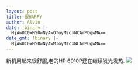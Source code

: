 ```yaml
---
layout: post
title: 很HAPPY
author: Alvin
date: !binary |-
  MjAwOC0xMS0wNyAwOToyMzoxNCArMDgwMA==
date_gmt: !binary |-
  MjAwOC0xMS0wNyAwMToyMzoxNCArMDgwMA==
---
```

新机用起来很舒服,老的HP 6910P还在继续发光发热.
<img src="http://farm4.static.flickr.com/3296/2499989022_b8abc78e38.jpg" />

